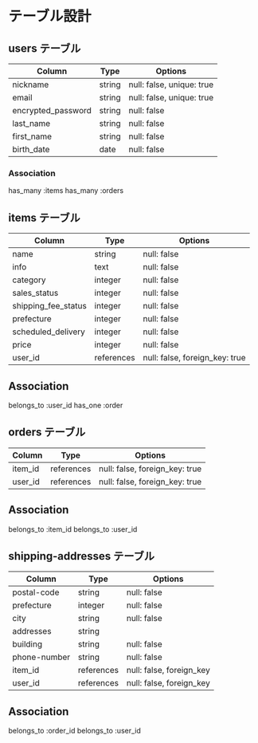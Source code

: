 # テーブル設計

## users テーブル

| Column             | Type   | Options                   |
| ------------------ | ------ | ------------------------- |
| nickname           | string | null: false, unique: true |
| email              | string | null: false, unique: true |
| encrypted_password | string | null: false               |
| last_name          | string | null: false               |
| first_name         | string | null: false               |
| birth_date         | date   | null: false               |

### Association

has_many :items
has_many :orders

## items テーブル

| Column              | Type       | Options                        |
| ------------------- | ---------- | ------------------------------ |
| name                | string     | null: false                    |
| info                | text       | null: false                    |
| category            | integer    | null: false                    |
| sales_status        | integer    | null: false                    |
| shipping_fee_status | integer    | null: false                    |
| prefecture          | integer    | null: false                    |
| scheduled_delivery  | integer    | null: false                    |
| price               | integer    | null: false                    |
| user_id             | references | null: false, foreign_key: true |

## Association

belongs_to :user_id
has_one :order

## orders テーブル

| Column  | Type      | Options                        |
| ------- | --------- | ------------------------------ |
| item_id |references | null: false, foreign_key: true |
| user_id |references | null: false, foreign_key: true |

## Association

belongs_to :item_id
belongs_to :user_id

## shipping-addresses テーブル

| Column       | Type       | Options                  |
| ------------ | ---------- | ------------------------ |
| postal-code  | string     | null: false              |
| prefecture   | integer    | null: false              |
| city         | string     | null: false              |
| addresses    | string     |                          |
| building     | string     | null: false              |
| phone-number | string     | null: false              |
| item_id      | references | null: false, foreign_key |
| user_id      | references | null: false, foreign_key |

## Association

belongs_to :order_id
belongs_to :user_id